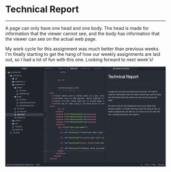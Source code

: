 # Technical Report
---
A page can only have one head and one body. The head is made for information that the viewer cannot see, and the body has information that the viewer can see on the actual web page.

My work cycle for this assignment was much better than previous weeks. I'm finally starting to get the hang of how our weekly assignments are laid out, so I had a lot of fun with this one. Looking forward to next week's!

![progress](./images/screeenshot.png)
